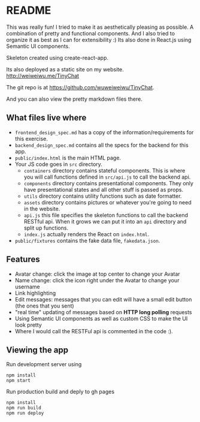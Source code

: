 # README

This was really fun! I tried to make it as aesthetically pleasing as possible. A combination of pretty and functional components. And I also tried to organize it as best as I can for extensibility :) Its also done in React.js using Semantic UI components.

Skeleton created using create-react-app.

Its also deployed as a static site on my website. http://weiweiwu.me/TinyChat

The git repo is at https://github.com/wuweiweiwu/TinyChat.

And you can also view the pretty markdown files there.

## What files live where

* `frontend_design_spec.md` has a copy of the information/requirements for this
  exercise.
* `backend_design_spec.md` contains all the specs for  the backend for this app.
* `public/index.html` is the main HTML page.
* Your JS code goes in `src` directory.
  * `containers` directory contains stateful components. This is where you will call functions defined in `src/api.js` to call the backend api.
  * `components` directory contains presentational components. They only have presentational states and all other stuff is passed as props.
  * `utils` directory contains utility functions such as date formatter.
  * `assets` directory contains pictures or whatever you're going to need in the website.
  * `api.js` this file specifies the skeleton functions to call the backend RESTful api. When it grows we can put it into an `api` directory and split up functions.
  * `index.js` actually renders the React on `index.html`.
* `public/fixtures` contains the fake data file, `fakedata.json`.

## Features

* Avatar change: click the image at top center to change your Avatar
* Name change: click the icon right under the Avatar to change your username
* Link highlighting
* Edit messages: messages that you can edit will have a small edit button (the ones that you sent)
* "real time" updating of messages based on **HTTP long polling** requests
* Using Semantic UI components as well as custom CSS to make the UI look pretty
* Where I would call the RESTFul api is commented in the code :).


## Viewing the app

Run development server using

```
npm install
npm start
```

Run production build and deply to gh pages

```
npm install
npm run build
npm run deploy
```
